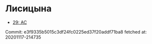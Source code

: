 # Лисицына
- [29: AC](29.md)

Commit: e3f9335b5015c3df24fc0225ed37f20addf71ba8
 fetched at: 20201117-214735
